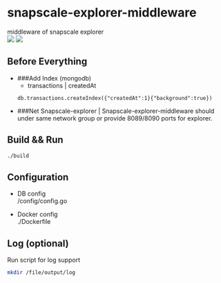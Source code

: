 # snapscale-explorer-middleware
middleware of snapscale explorer  
![](https://img.shields.io/badge/version-1.0.0-brightgreen) ![](https://img.shields.io/badge/author-Miguel-blue)

## Before Everything
- ###Add Index (mongodb)
    - transactions | createdAt
    ```
    db.transactions.createIndex({"createdAt":1}{"background":true})
    ```
- ###Net
    Snapscale-explorer | Snapscale-explorer-middleware should under same network group or provide 8089/8090 ports for explorer.
    
## Build && Run
```bash
./build
```

## Configuration
- DB config  
/config/config.go

- Docker config  
./Dockerfile

## Log (optional)
Run script for log support
```bash
mkdir /file/output/log
```